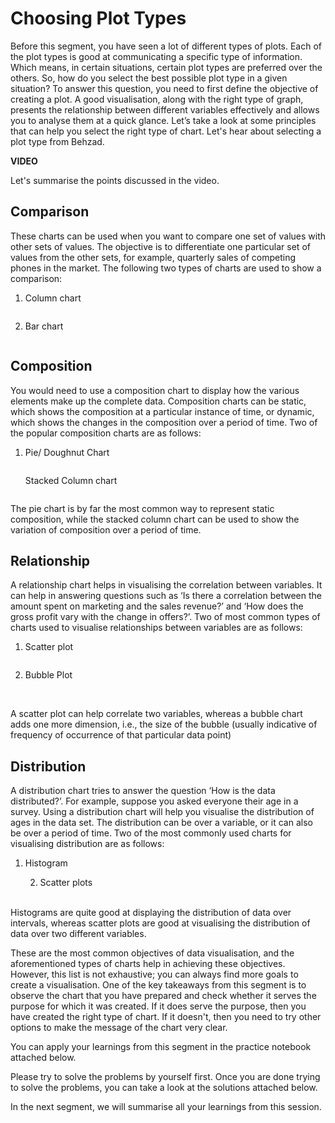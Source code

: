 # Choosing Plot Types

Before this segment, you have seen a lot of different types of plots. Each of the plot types is good at communicating a specific type of information. Which means, in certain situations, certain plot types are preferred over the others. So, how do you select the best possible plot type in a given situation? To answer this question, you need to first define the objective of creating a plot. A good visualisation, along with the right type of graph, presents the relationship between different variables effectively and allows you to analyse them at a quick glance. Let’s take a look at some principles that can help you select the right type of chart. Let's hear about selecting a plot type from Behzad. 

**VIDEO**

Let's summarise the points discussed in the video. 

## **Comparison**

These charts can be used when you want to compare one set of values with other sets of values. The objective is to differentiate one particular set of values from the other sets, for example, quarterly sales of competing phones in the market. The following two types of charts are used to show a comparison:  

1. Column chart
   
   <img src="https://i.ibb.co/6HXpyw1/Column-Chart.jpg" title="" alt="" data-align="center">

2. Bar chart
   
   <img src="https://i.ibb.co/KGQbN5h/Bar-Chart.jpg" title="" alt="" data-align="center">

## **Composition**

You would need to use a composition chart to display how the various elements make up the complete data. Composition charts can be static, which shows the composition at a particular instance of time, or dynamic, which shows the changes in the composition over a period of time. Two of the popular composition charts are as follows:

1. Pie/ Doughnut Chart  
   
   <img src="https://i.ibb.co/wzKYyVR/Doughnut-Chart.jpg" title="" alt="" data-align="center">
   
   Stacked Column chart
   
   <img src="https://i.ibb.co/PzwJJ9M/Stacked-Column-Chart.jpg" title="" alt="" data-align="center">

The pie chart is by far the most common way to represent static composition, while the stacked column chart can be used to show the variation of composition over a period of time. 

## **Relationship**

A relationship chart helps in visualising the correlation between variables. It can help in answering questions such as ‘Is there a correlation between the amount spent on marketing and the sales revenue?’ and ‘How does the gross profit vary with the change in offers?’. Two of most common types of charts used to visualise relationships between variables are as follows:

1. Scatter plot
   
   <img title="" src="https://i.ibb.co/yRm9dS4/Scatter-Plot.jpg" alt="" data-align="center">

2. Bubble Plot  
    
   
   <img title="" src="https://i.ibb.co/txpsQjs/Bubble-Chart.jpg" alt="" data-align="center">

A scatter plot can help correlate two variables, whereas a bubble chart adds one more dimension, i.e., the size of the bubble (usually indicative of frequency of occurrence of that particular data point)

## Distribution

A distribution chart tries to answer the question ‘How is the data distributed?’. For example, suppose you asked everyone their age in a survey. Using a distribution chart will help you visualise the distribution of ages in the data set. The distribution can be over a variable, or it can also be over a period of time. Two of the most commonly used charts for visualising distribution are as follows: 

1. Histogram
   
   <img title="" src="https://i.ibb.co/DVL47nK/Column-Histogram-Chart.jpg" alt="" data-align="center">
   
   2. Scatter plots   
       
   
   <img src="https://i.ibb.co/yRm9dS4/Scatter-Plot.jpg" title="" alt="" data-align="center">

Histograms are quite good at displaying the distribution of data over intervals, whereas scatter plots are good at visualising the distribution of data over two different variables. 

These are the most common objectives of data visualisation, and the aforementioned types of charts help in achieving these objectives. However, this list is not exhaustive; you can always find more goals to create a visualisation. One of the key takeaways from this segment is to observe the chart that you have prepared and check whether it serves the purpose for which it was created. If it does serve the purpose, then you have created the right type of chart. If it doesn't, then you need to try other options to make the message of the chart very clear.

You can apply your learnings from this segment in the practice notebook attached below.

Please try to solve the problems by yourself first. Once you are done trying to solve the problems, you can take a look at the solutions attached below. 

In the next segment, we will summarise all your learnings from this session.
